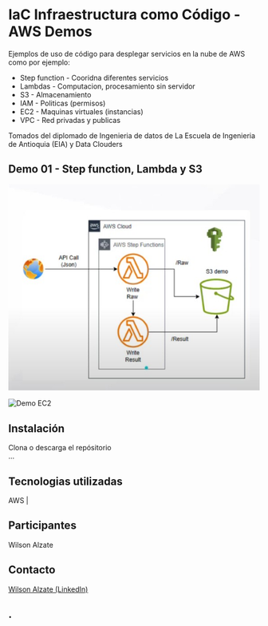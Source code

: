 # IaC Infraestructura como Código - AWS Demos
Ejemplos de uso de código para desplegar servicios en la nube de AWS como por ejemplo:
- Step function - Cooridna diferentes servicios 
- Lambdas - Computacion, procesamiento sin servidor
- S3 - Almacenamiento
- IAM - Politicas (permisos)
- EC2 - Maquinas virtuales (instancias)
- VPC - Red privadas y publicas

Tomados del diplomado de Ingenieria de datos de La Escuela de Ingenieria de Antioquia (EIA) y Data Clouders

<!-- imagen -->
## Demo 01 - Step function, Lambda y S3
![Demo StepFunction + Lambdas + S3](https://github.com/Wilalz/Data-Engineer-Demos-AWS/blob/03ad6be8b7f027acaed200b4342afc0dc1e26725/01-Infa-StepFunction-Lambdas-S3/AWS_Step_function_Lambdas_S3.jpg)


![Demo EC2](https://github.com/Wilalz/Data-Engineer-Demos-AWS/)

## Instalación
Clona o descarga el repósitorio\
...

## Tecnologias utilizadas
AWS | 

## Participantes
Wilson Alzate

## Contacto
[Wilson Alzate (LinkedIn)](https://www.linkedin.com/in/wilson-alzate-pineda/)



## .
